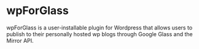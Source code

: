 wpForGlass
==========

wpForGlass is a user-installable plugin for Wordpress that allows users to publish to their personally hosted wp blogs through Google Glass and the Mirror API.
